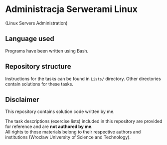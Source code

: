 # Administracja Serwerami Linux
(Linux Servers Administration)

## Language used
Programs have been written using Bash.

## Repository structure
Instructions for the tasks can be found in `Lists/` directory.
Other directories contain solutions for these tasks.

## Disclaimer
This repository contains solution code written by me.

The task descriptions (exercise lists) included in this repository are provided for reference and are **not authored by me**.  
All rights to those materials belong to their respective authors and institutions (Wrocław University of Science and Technology).
